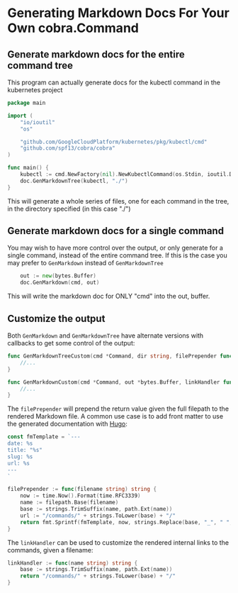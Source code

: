# Generating Markdown Docs For Your Own cobra.Command

## Generate markdown docs for the entire command tree

This program can actually generate docs for the kubectl command in the kubernetes project

```go
package main

import (
	"io/ioutil"
	"os"

	"github.com/GoogleCloudPlatform/kubernetes/pkg/kubectl/cmd"
	"github.com/spf13/cobra/cobra"
)

func main() {
	kubectl := cmd.NewFactory(nil).NewKubectlCommand(os.Stdin, ioutil.Discard, ioutil.Discard)
	doc.GenMarkdownTree(kubectl, "./")
}
```

This will generate a whole series of files, one for each command in the tree, in the directory specified (in this case "./")

## Generate markdown docs for a single command

You may wish to have more control over the output, or only generate for a single command, instead of the entire command tree. If this is the case you may prefer to `GenMarkdown` instead of `GenMarkdownTree`

```go
	out := new(bytes.Buffer)
	doc.GenMarkdown(cmd, out)
```

This will write the markdown doc for ONLY "cmd" into the out, buffer.

## Customize the output

Both `GenMarkdown` and `GenMarkdownTree` have alternate versions with callbacks to get some control of the output:

```go
func GenMarkdownTreeCustom(cmd *Command, dir string, filePrepender func(string) string, linkHandler func(string) string) {
    //...
}
```

```go
func GenMarkdownCustom(cmd *Command, out *bytes.Buffer, linkHandler func(string) string) {
    //...
}
```

The `filePrepender` will prepend the return value given the full filepath to the rendered Markdown file. A common use case is to add front matter to use the generated documentation with [Hugo](http://gohugo.io/):

```go
const fmTemplate = `---
date: %s
title: "%s"
slug: %s
url: %s
---
`

filePrepender := func(filename string) string {
	now := time.Now().Format(time.RFC3339)
	name := filepath.Base(filename)
	base := strings.TrimSuffix(name, path.Ext(name))
	url := "/commands/" + strings.ToLower(base) + "/"
	return fmt.Sprintf(fmTemplate, now, strings.Replace(base, "_", " ", -1), base, url)
}
```

The `linkHandler` can be used to customize the rendered internal links to the commands, given a filename:

```go
linkHandler := func(name string) string {
	base := strings.TrimSuffix(name, path.Ext(name))
	return "/commands/" + strings.ToLower(base) + "/"
}
```

